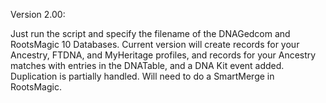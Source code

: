 Version 2.00:

Just run the script and specify the filename of the DNAGedcom and RootsMagic 10 Databases. Current version will create records for your Ancestry, FTDNA, and MyHeritage profiles, and records for your Ancestry matches with entries in the DNATable, and a DNA Kit event added.  Duplication is partially handled. Will need to do a SmartMerge in RootsMagic.
